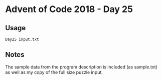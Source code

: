 # Advent of Code 2018 - Day 25

## Usage
```
Day25 input.txt
```

## Notes
The sample data from the program description is included (as sample.txt) as well as my copy of the full size puzzle input.
